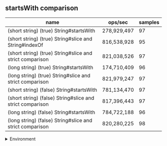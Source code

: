 ## startsWith comparison

|name|ops/sec|samples|
|-|-|-|
|(short string) (true) String#startsWith|278,929,497|97|
|(short string) (true) String#slice and String#indexOf|816,538,928|95|
|(short string) (true) String#slice and strict comparison|821,038,526|97|
|(long string) (true) String#startsWith|174,710,409|96|
|(long string) (true) String#slice and strict comparison|821,979,247|97|
|(short string) (false) String#startsWith|781,134,470|97|
|(short string) (false) String#slice and strict comparison|817,396,443|97|
|(long string) (false) String#startsWith|784,722,188|96|
|(long string) (false) String#slice and strict comparison|820,280,225|98|


<details>
<summary>Environment</summary>

* __Machine:__ linux x64 | 4 vCPUs | 15.6GB Mem
* __Run:__ Tue Apr 23 2024 13:54:03 GMT+0000 (Coordinated Universal Time)
</details>

<!--
{"environment":{"platform":"linux","arch":"x64","cpus":4,"totalMemory":15.606491088867188},"benchmarks":[{"name":"(short string) (true) String#startsWith","opsSec":278929496.68096966,"samples":6},{"name":"(short string) (true) String#slice and String#indexOf","opsSec":816538928.4016563,"samples":6},{"name":"(short string) (true) String#slice and strict comparison","opsSec":821038526.3098118,"samples":9},{"name":"(long string) (true) String#startsWith","opsSec":174710408.8258393,"samples":6},{"name":"(long string) (true) String#slice and strict comparison","opsSec":821979247.1783584,"samples":8},{"name":"(short string) (false) String#startsWith","opsSec":781134470.126482,"samples":7},{"name":"(short string) (false) String#slice and strict comparison","opsSec":817396443.1869333,"samples":6},{"name":"(long string) (false) String#startsWith","opsSec":784722188.4088882,"samples":6},{"name":"(long string) (false) String#slice and strict comparison","opsSec":820280224.810163,"samples":6}]}-->
